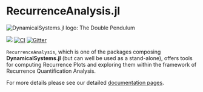# RecurrenceAnalysis.jl

![DynamicalSystems.jl logo: The Double Pendulum](https://i.imgur.com/nFQFdB0.gif)

[![](https://img.shields.io/badge/docs-latest-blue.svg)](https://JuliaDynamics.github.io/DynamicalSystems.jl/dev) [![CI](https://github.com/JuliaDynamics/Agents.jl/workflows/CI/badge.svg)](https://github.com/JuliaDynamics/Agents.jl/actions?query=workflow%3ACI) [![Gitter](https://img.shields.io/gitter/room/nwjs/nw.js.svg)](https://gitter.im/JuliaDynamics/Lobby)

`RecurrenceAnalysis`, which is one of the packages composing **DynamicalSystems.jl** (but can well be used as a stand-alone), offers tools for computing Recurrence Plots and exploring them within the framework of Recurrence Quantification Analysis.

For more details please see our detailed [documentation pages](https://juliadynamics.github.io/DynamicalSystems.jl/dev/contents/#Recurrence-Analysis).

